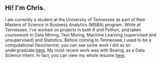 ## Hi! I'm Chris.

I am currently a student at the University of Tennessee as part of their Masters of Science in Business Analytics (MSBA) program. While at Tennessee, I've worked on projects in both R and Python, and taken coursework in Data Mining, Text Mining, Machine Learning (supervised and unsupervised) and Statistics. Before coming to Tennessee, I used to be a computational Geochemist; you can see some work I did as an undergraduate [here](http://ammin.geoscienceworld.org/content/102/4/804). My most recent work was with Boeing, as a Data Science Intern. In fact, you can view my whole resume [here](http://cshurt.github.io/Resume.pdf).


